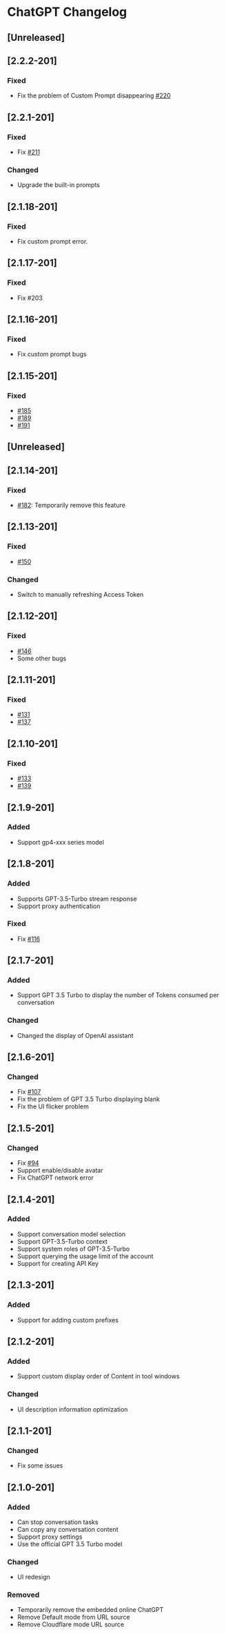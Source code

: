 <!-- Keep a Changelog guide -> https://keepachangelog.com -->

# ChatGPT Changelog
## [Unreleased]
## [2.2.2-201]
### Fixed
+ Fix the problem of Custom Prompt disappearing [#220](https://github.com/obiscr/ChatGPT/issues/220)

## [2.2.1-201]
### Fixed
+ Fix [#211](https://github.com/obiscr/ChatGPT/issues/211)

### Changed
+ Upgrade the built-in prompts

## [2.1.18-201]
### Fixed
+ Fix custom prompt error.

## [2.1.17-201]
### Fixed
+ Fix #203

## [2.1.16-201]
### Fixed
+ Fix custom prompt bugs

## [2.1.15-201]
### Fixed
+ [#185](https://github.com/obiscr/ChatGPT/issues/185)
+ [#189](https://github.com/obiscr/ChatGPT/issues/189)
+ [#191](https://github.com/obiscr/ChatGPT/issues/191)


## [Unreleased]
## [2.1.14-201]
### Fixed
+ [#182](https://github.com/obiscr/ChatGPT/issues/182): Temporarily remove this feature

## [2.1.13-201]
### Fixed
+ [#150](https://github.com/obiscr/ChatGPT/issues/150)

### Changed
+ Switch to manually refreshing Access Token

## [2.1.12-201]
### Fixed
+ [#146](https://github.com/obiscr/ChatGPT/issues/146)
+ Some other bugs


## [2.1.11-201]
### Fixed
+ [#131](https://github.com/obiscr/ChatGPT/issues/131)
+ [#137](https://github.com/obiscr/ChatGPT/issues/137)


## [2.1.10-201]
### Fixed
+ [#133](https://github.com/obiscr/ChatGPT/issues/133)
+ [#139](https://github.com/obiscr/ChatGPT/issues/139)

## [2.1.9-201]
### Added
+ Support gp4-xxx series model

## [2.1.8-201]
### Added
+ Supports GPT-3.5-Turbo stream response
+ Support proxy authentication

### Fixed
+ Fix [#116](https://github.com/obiscr/ChatGPT/issues/116)


## [2.1.7-201]
### Added
+ Support GPT 3.5 Turbo to display the number of Tokens consumed per conversation

### Changed
+ Changed the display of OpenAI assistant

## [2.1.6-201]
### Changed
+ Fix [#107](https://github.com/obiscr/ChatGPT/issues/107)
+ Fix the problem of GPT 3.5 Turbo displaying blank
+ Fix the UI flicker problem

## [2.1.5-201]
### Changed
+ Fix [#94](https://github.com/obiscr/ChatGPT/issues/94)
+ Support enable/disable avatar
+ Fix ChatGPT network error


## [2.1.4-201]
### Added
+ Support conversation model selection
+ Support GPT-3.5-Turbo context
+ Support system roles of GPT-3.5-Turbo
+ Support querying the usage limit of the account
+ Support for creating API Key

## [2.1.3-201]
### Added
+ Support for adding custom prefixes


## [2.1.2-201]
### Added
+ Support custom display order of Content in tool windows

### Changed
+ UI description information optimization

## [2.1.1-201]
### Changed
+ Fix some issues
 
## [2.1.0-201]
### Added
+ Can stop conversation tasks
+ Can copy any conversation content
+ Support proxy settings
+ Use the official GPT 3.5 Turbo model

### Changed
+ UI redesign

### Removed
+ Temporarily remove the embedded online ChatGPT
+ Remove Default mode from URL source
+ Remove Cloudflare mode URL source
